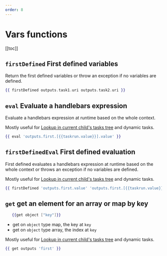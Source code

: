 ```yaml
---
order: 8
---
```


# Vars functions

[[toc]]

## `firstDefined` First defined variables 

Return the first defined variables or throw an exception if no variables are defined.

```handlebars
{{ firstDefined outputs.task1.uri outputs.task2.uri }}
```

## `eval` Evaluate a handlebars expression 

Evaluate a handlebars expression at runtime based on the whole context.

Mostly useful for [Lookup in current child's tasks tree](../basic-usage.md#parents-with-flowable-task) and dynamic tasks.


```handlebars
{{ eval 'outputs.first.[{{taskrun.value}}].value' }}
```

## `firstDefinedEval` First defined evaluation

First defined evaluates a handlebars expression at runtime based on the whole context or throws an exception if no variables are defined.

Mostly useful for [Lookup in current child's tasks tree](../basic-usage.md#parents-with-flowable-task) and dynamic tasks.


```handlebars
{{ firstDefined 'outputs.first.value' 'outputs.first.[{{taskrun.value}}].value' }}
```

## `get` get an element for an array or map by key
```handlebars
   {{get object ["key"]}}
```

* get on `object` type map, the key at `key`
* get on `object` type array, the index at `key`

Mostly useful for [Lookup in current child's tasks tree](../basic-usage.md#parents-with-flowable-task) and dynamic tasks.

```handlebars
{{ get outputs 'first' }}
```

